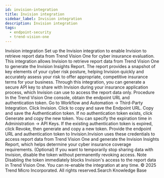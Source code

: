 ```yaml
---
id: invision-integration
title: Invision integration
sidebar_label: Invision integration
description: Invision integration
tags:
  - endpoint-security
  - trend-vision-one
---
```


 Invision integration Set up the Invision integration to enable Invision to retrieve report data from Trend Vision One for cyber insurance evaluation. This integration allows Invision to retrieve report data from Trend Vision One to generate the Invision Insights Report. The report provides a snapshot of key elements of your cyber risk posture, helping Invision quickly and accurately assess your risk to offer appropriate, competitive insurance terms for your business. Through this integration, you can generate a secure API key to share with Invision during your insurance application process, which Invision can use to access the report data only. Procedure In the Trend Vision One console, obtain the endpoint URL and authentication token. Go to Workflow and Automation → Third-Party Integration. Click Invision. Click to copy and save the Endpoint URL. Copy and save the Authentication token. If no authentication token exists, click Generate and copy the new token. You can specify the expiration time in Administration → API Keys. If the existing authentication token is expired, click Revoke, then generate and copy a new token. Provide the endpoint URL and authentication token to Invision.Invision uses these credentials to access report data from Trend Vision One and generate the Invision Insights Report, which helps determine your cyber insurance coverage requirements. (Optional) If you want to temporarily stop sharing data with Invision, disable the token without permanently revoking access. Note Disabling the token immediately blocks Invision's access to the report data in Trend Vision One. You can re-enable the integration at any time. © 2025 Trend Micro Incorporated. All rights reserved.Search Knowledge Base
